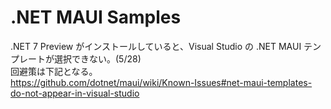 # .NET MAUI Samples

.NET 7 Preview がインストールしていると、Visual Studio の .NET MAUI テンプレートが選択できない。(5/28)  
回避策は下記となる。  
https://github.com/dotnet/maui/wiki/Known-Issues#net-maui-templates-do-not-appear-in-visual-studio

